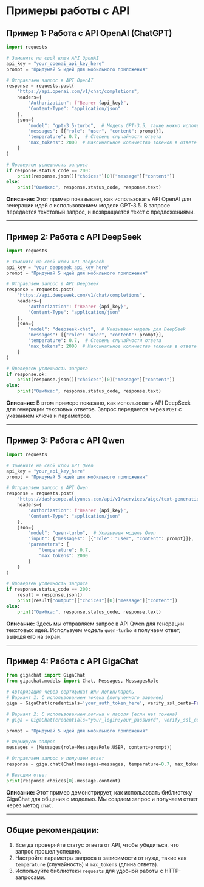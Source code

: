# Примеры работы с API

## Пример 1: Работа с API OpenAI (ChatGPT)

```python
import requests

# Замените на свой ключ API OpenAI
api_key = "your_openai_api_key_here"
prompt = "Придумай 5 идей для мобильного приложения"

# Отправляем запрос в API OpenAI
response = requests.post(
    "https://api.openai.com/v1/chat/completions",
    headers={
        "Authorization": f"Bearer {api_key}",
        "Content-Type": "application/json"
    },
    json={
        "model": "gpt-3.5-turbo",  # Модель GPT-3.5, также можно использовать GPT-4
        "messages": [{"role": "user", "content": prompt}],
        "temperature": 0.7,  # Степень случайности ответа
        "max_tokens": 2000  # Максимальное количество токенов в ответе
    }
)

# Проверяем успешность запроса
if response.status_code == 200:
    print(response.json()["choices"][0]["message"]["content"])
else:
    print("Ошибка:", response.status_code, response.text)
```

**Описание:**
Этот пример показывает, как использовать API OpenAI для генерации идей с использованием модели GPT-3.5. В запросе передается текстовый запрос, и возвращается текст с предложениями.

---

## Пример 2: Работа с API DeepSeek

```python
import requests

# Замените на свой ключ API DeepSeek
api_key = "your_deepseek_api_key_here"
prompt = "Придумай 5 идей для мобильного приложения"

# Отправляем запрос в API DeepSeek
response = requests.post(
    "https://api.deepseek.com/v1/chat/completions",
    headers={
        "Authorization": f"Bearer {api_key}",
        "Content-Type": "application/json"
    },
    json={
        "model": "deepseek-chat",  # Указываем модель для DeepSeek
        "messages": [{"role": "user", "content": prompt}],
        "temperature": 0.7,  # Степень случайности ответа
        "max_tokens": 2000  # Максимальное количество токенов в ответе
    }
)

# Проверяем успешность запроса
if response.ok:
    print(response.json()["choices"][0]["message"]["content"])
else:
    print("Ошибка:", response.status_code, response.text)
```

**Описание:**
В этом примере показано, как использовать API DeepSeek для генерации текстовых ответов. Запрос передается через `POST` с указанием ключа и параметров.

---

## Пример 3: Работа с API Qwen

```python
import requests

# Замените на свой ключ API Qwen
api_key = "your_api_key_here"
prompt = "Придумай 5 идей для мобильного приложения"

# Отправляем запрос в API Qwen
response = requests.post(
    "https://dashscope.aliyuncs.com/api/v1/services/aigc/text-generation/generation",  # URL API
    headers={
        "Authorization": f"Bearer {api_key}",
        "Content-Type": "application/json"
    },
    json={
        "model": "qwen-turbo",  # Указываем модель Qwen
        "input": {"messages": [{"role": "user", "content": prompt}]},
        "parameters": {
            "temperature": 0.7,
            "max_tokens": 2000
        }
    }
)

# Проверяем успешность запроса
if response.status_code == 200:
    result = response.json()
    print(result["output"]["choices"][0]["message"]["content"])
else:
    print("Ошибка:", response.status_code, response.text)
```

**Описание:**
Здесь мы отправляем запрос в API Qwen для генерации текстовых идей. Используем модель `qwen-turbo` и получаем ответ, выводя его на экран.

---

## Пример 4: Работа с API GigaChat

```python
from gigachat import GigaChat
from gigachat.models import Chat, Messages, MessagesRole

# Авторизация через сертификат или логин/пароль
# Вариант 1: С использованием токена (полученного заранее)
giga = GigaChat(credentials='your_auth_token_here', verify_ssl_certs=False)

# Вариант 2: С использованием логина и пароля (если нет токена)
# giga = GigaChat(credentials="your_login:your_password", verify_ssl_certs=False)

prompt = "Придумай 5 идей для мобильного приложения"

# Формируем запрос
messages = [Messages(role=MessagesRole.USER, content=prompt)]

# Отправляем запрос и получаем ответ
response = giga.chat(Chat(messages=messages, temperature=0.7, max_tokens=2000))

# Выводим ответ
print(response.choices[0].message.content)
```

**Описание:**
Этот пример демонстрирует, как использовать библиотеку GigaChat для общения с моделью. Мы создаем запрос и получаем ответ через метод `chat`.

---

## Общие рекомендации:
1. Всегда проверяйте статус ответа от API, чтобы убедиться, что запрос прошел успешно.
2. Настройте параметры запроса в зависимости от нужд, такие как `temperature` (случайность) и `max_tokens` (длина ответа).
3. Используйте библиотеки `requests` для удобной работы с HTTP-запросами.
